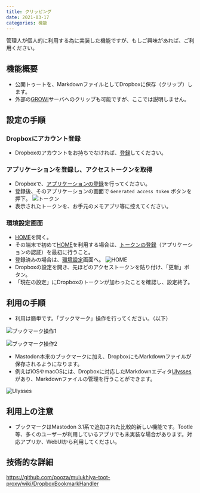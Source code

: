 ```yaml
---
title: クリッピング
date: 2021-03-17
categories: 機能
---
```


管理人が個人的に利用する為に実装した機能ですが、もしご興味があれば、ご利用ください。

## 機能概要

- 公開トゥートを、MarkdownファイルとしてDropboxに保存（クリップ）します。
- 外部の[GROWI](https://growi.org/ja/)サーバへのクリップも可能ですが、ここでは説明しません。

## 設定の手順

### Dropboxにアカウント登録

- Dropboxのアカウントをお持ちでなければ、[登録](https://www.dropbox.com/register)してください。

### アプリケーションを登録し、アクセストークンを取得

- Dropboxで、[アプリケーションの登録](https://www.dropbox.com/developers/apps)を行ってください。
- 登録後、そのアプリケーションの画面で `Generated access token` ボタンを押下。
![トークン](トークン.png)
- 表示されたトークンを、お手元のメモアプリ等に控えてください。

### 環境設定画面

- [HOME](https://mstdn.delmulin.com/mulukhiya)を開く。
- その端末で初めて[HOME](https://mstdn.delmulin.com/mulukhiya)を利用する場合は、[トークンの登録](https://mstdn.delmulin.com/mulukhiya/app/token)（アプリケーションの認証）を最初に行うこと。
- 登録済みの場合は、[環境設定](https://mstdn.delmulin.com/mulukhiya/app/config)画面へ。
![HOME](HOME.png)
- Dropboxの設定を開き、先ほどのアクセストークンを貼り付け、「更新」ボタン。
- 「現在の設定」にDropboxのトークンが加わったことを確認し、設定終了。

## 利用の手順

- 利用は簡単です。「ブックマーク」操作を行ってください。（以下）


![ブックマーク操作1](ブックマーク操作1.png)

![ブックマーク操作2](ブックマーク操作2.png)

- Mastodon本来のブックマークに加え、DropboxにもMarkdownファイルが保存されるようになります。
- 例えばiOSやmacOSには、Dropboxに対応したMarkdownエディタ[Ulysses](https://apps.apple.com/jp/app/ulysses/id1225570693)があり、Markdownファイルの管理を行うことができます。

![Ulysses](Ulysses.png)

## 利用上の注意

- ブックマークはMastodon 3.1系で追加された比較的新しい機能です。Tootle等、多くのユーザーが利用しているアプリでも未実装な場合があります。対応アプリか、WebUIから利用してください。

## 技術的な詳細
https://github.com/pooza/mulukhiya-toot-proxy/wiki/DropboxBookmarkHandler
